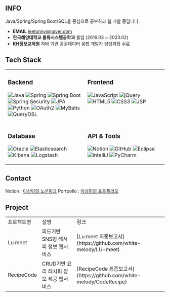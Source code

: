 <!-- <div align="center">

![Profile Views](https://komarev.com/ghpvc/?username=zzonghyeon&color=blueviolet&style=for-the-badge&label=PROFILE+VIEWS)

</div>
-->

## INFO
Java/Spring/Spring Boot/SQL을 중심으로 공부하고 웹 개발 중입니다
- **EMAIL** leetonny@naver.com
- **한국해양대학교 물류시스템공학과** 졸업 (2016.03 ~ 2023.02)
- **KH정보교육원** 자바 기반 공공데이터 융합 개발자 양성과정 수료

## Tech Stack

<table>
<tr>
<td valign="top" width="50%">

### Backend
![Java](https://img.shields.io/badge/Java-ED8B00?style=for-the-badge&logo=openjdk&logoColor=white)
![Spring](https://img.shields.io/badge/Spring-6DB33F?style=for-the-badge&logo=spring&logoColor=white)
![Spring Boot](https://img.shields.io/badge/Spring_Boot-6DB33F?style=for-the-badge&logo=springboot&logoColor=white)
![Spring Security](https://img.shields.io/badge/Spring_Security-6DB33F?style=for-the-badge&logo=springsecurity&logoColor=white)
![JPA](https://img.shields.io/badge/JPA-59666C?style=for-the-badge&logo=hibernate&logoColor=white)
![Python](https://img.shields.io/badge/Python-3776AB?style=for-the-badge&logo=python&logoColor=white)
![OAuth2](https://img.shields.io/badge/OAuth2-3C4043?style=for-the-badge&logo=oauth&logoColor=white)
![MyBatis](https://img.shields.io/badge/MyBatis-000000?style=for-the-badge&logo=mybatis&logoColor=white)
![QueryDSL](https://img.shields.io/badge/QueryDSL-000000?style=for-the-badge&logo=querydsl&logoColor=white)
</td>
<td valign="top" width="50%">

### Frontend
![JavaScript](https://img.shields.io/badge/JavaScript-F7DF1E?style=for-the-badge&logo=javascript&logoColor=black)
![jQuery](https://img.shields.io/badge/jQuery-0769AD?style=for-the-badge&logo=jquery&logoColor=white)
![HTML5](https://img.shields.io/badge/HTML5-E34F26?style=for-the-badge&logo=html5&logoColor=white)
![CSS3](https://img.shields.io/badge/CSS3-1572B6?style=for-the-badge&logo=css&logoColor=white)
![JSP](https://img.shields.io/badge/JSP-E34F26?style=for-the-badge&logo=jsp&logoColor=white)
</td>
</tr>
<tr>
<td valign="top" width="50%">

### Database
![Oracle](https://img.shields.io/badge/Oracle-F80000?style=for-the-badge&logo=oracle&logoColor=white)
![Elasticsearch](https://img.shields.io/badge/Elasticsearch-005571?style=for-the-badge&logo=elasticsearch&logoColor=white)
![Kibana](https://img.shields.io/badge/Kibana-005571?style=for-the-badge&logo=kibana&logoColor=white)
![Logstash](https://img.shields.io/badge/Logstash-005571?style=for-the-badge&logo=logstash&logoColor=white)

</td>
<td valign="top" width="50%">

### API & Tools
![Notion](https://img.shields.io/badge/Notion-000000?style=for-the-badge&logo=notion&logoColor=white)
![GitHub](https://img.shields.io/badge/GitHub-181717?style=for-the-badge&logo=github&logoColor=white)
![Eclipse](https://img.shields.io/badge/Eclipse-2C2255?style=for-the-badge&logo=eclipseide&logoColor=white)
![IntelliJ](https://img.shields.io/badge/IntelliJ-000000?style=for-the-badge&logo=intellijidea&logoColor=white)
![PyCharm](https://img.shields.io/badge/PyCharm-000000?style=for-the-badge&logo=pycharm&logoColor=white)

</td>
</tr>
</table>

## Contact
Notion : [이상민의 노션링크](https://www.notion.so/IT-28e6b33d672080b8819be41168455cf4?source=copy_link)
Portpolio : [이상민의 포트폴리오](https://docs.google.com/document/d/1mQ06BSX3KejAqRwMP9CpfC9FUDRUlQiY/edit?usp=drive_link&ouid=113279881776867822663&rtpof=true&sd=true)


## Project
<table>
<tr>
  <td>프로젝트명</td>
  <td>설명</td>
  <td>링크</td>
</tr>
<tr>
  <td>Lu:meet</td>
  <td>피드기반 SNS형 레시피 정보 웹서비스</td>
  <td>[Lu:meet 최종보고서](https://github.com/white-melody/LU-meet)</td>
</tr>
<tr>
  <td>RecipeCode</td>
  <td>CRUD기반 요리 레시피 정보 제공 웹서비스</td>
  <td>[RecipeCode 최종보고서](https://github.com/white-melody/CodeRecipe)</td>
</tr>
<!--
## 핵심 역량

```yaml
> Architecture Design:
  - "JDBC → MyBatis → Spring Boot 마이그레이션 주도"
  - "도메인 중심 패키지 구조 리팩토링으로 유지보수성 향상"
  - "ERD 설계 및 데이터 흐름 다이어그램 작성"

> Security & Authentication:
  - "Spring Security + JWT 무상태 인증 시스템"
  - "BCryptPasswordEncoder 비밀번호 암호화"
  - "OAuth2.0 소셜 로그인 통합"

> Real-time Communication:
  - "WebSocket 기반 실시간 채팅 시스템"
  - "1:1 채팅 및 그룹 채팅 구현"
```
-->
